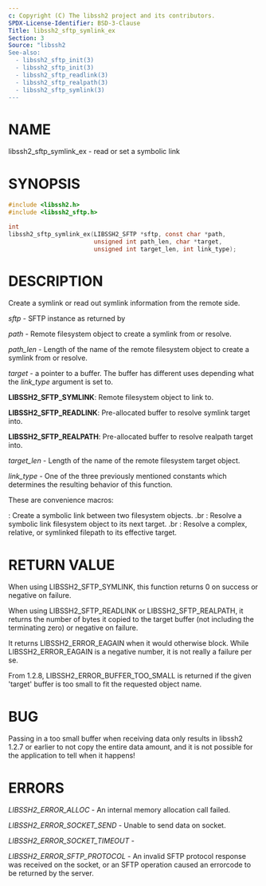 ```yaml
---
c: Copyright (C) The libssh2 project and its contributors.
SPDX-License-Identifier: BSD-3-Clause
Title: libssh2_sftp_symlink_ex
Section: 3
Source: "libssh2
See-also:
  - libssh2_sftp_init(3)
  - libssh2_sftp_init(3)
  - libssh2_sftp_readlink(3)
  - libssh2_sftp_realpath(3)
  - libssh2_sftp_symlink(3)
---
```


# NAME

libssh2_sftp_symlink_ex - read or set a symbolic link

# SYNOPSIS

~~~c
#include <libssh2.h>
#include <libssh2_sftp.h>

int
libssh2_sftp_symlink_ex(LIBSSH2_SFTP *sftp, const char *path,
                        unsigned int path_len, char *target,
                        unsigned int target_len, int link_type);
~~~

# DESCRIPTION

Create a symlink or read out symlink information from the remote side.

*sftp* - SFTP instance as returned by

*path* - Remote filesystem object to create a symlink from or resolve.

*path_len* - Length of the name of the remote filesystem object to
create a symlink from or resolve.

*target* - a pointer to a buffer. The buffer has different uses depending
what the *link_type* argument is set to.

**LIBSSH2_SFTP_SYMLINK**: Remote filesystem object to link to.

**LIBSSH2_SFTP_READLINK**: Pre-allocated buffer to resolve symlink target
into.

**LIBSSH2_SFTP_REALPATH**: Pre-allocated buffer to resolve realpath target
into.

*target_len* - Length of the name of the remote filesystem target object.

*link_type* - One of the three previously mentioned constants which
determines the resulting behavior of this function.

These are convenience macros:

: Create a symbolic link between two filesystem objects.
.br
: Resolve a symbolic link filesystem object to its next target.
.br
: Resolve a complex, relative, or symlinked filepath to its effective target.

# RETURN VALUE

When using LIBSSH2_SFTP_SYMLINK, this function returns 0 on success or negative
on failure.

When using LIBSSH2_SFTP_READLINK or LIBSSH2_SFTP_REALPATH, it returns the
number of bytes it copied to the target buffer (not including the terminating
zero) or negative on failure.

It returns LIBSSH2_ERROR_EAGAIN when it would otherwise block. While
LIBSSH2_ERROR_EAGAIN is a negative number, it is not really a failure per se.

From 1.2.8, LIBSSH2_ERROR_BUFFER_TOO_SMALL is returned if the given 'target'
buffer is too small to fit the requested object name.

# BUG

Passing in a too small buffer when receiving data only results in libssh2
1.2.7 or earlier to not copy the entire data amount, and it is not possible
for the application to tell when it happens!

# ERRORS

*LIBSSH2_ERROR_ALLOC* - An internal memory allocation call failed.

*LIBSSH2_ERROR_SOCKET_SEND* - Unable to send data on socket.

*LIBSSH2_ERROR_SOCKET_TIMEOUT* -

*LIBSSH2_ERROR_SFTP_PROTOCOL* - An invalid SFTP protocol response was
received on the socket, or an SFTP operation caused an errorcode to
be returned by the server.
